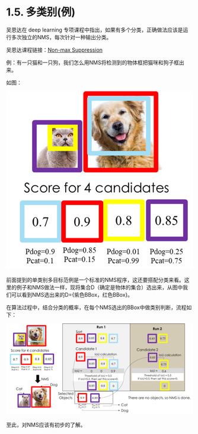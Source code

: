 # 1.5. 多类别(例)

吴恩达在 deep learning 专项课程中指出，如果有多个分类，正确做法应该是运行多次独立的NMS，每次针对一种输出分类。

吴恩达课程链接：[Non-max Suppression](https://www.coursera.org/lecture/convolutional-neural-networks/non-max-suppression-dvrjH)

例：有一只猫和一只狗，我们怎么用NMS将检测到的物体框把猫咪和狗子框出来。

如图：

![img](assets/1_vDxtP2mTQ7kRRNjLq3ZUZA.png)

前面提到的单类别多目标范例是一个标准的NMS程序，这还要搭配分类来看。这里的例子和NMS做法一样，现将集合D（确定是物体的集合）选出来，从图中我们可以看到NMS选出来的D={紫色BBox，红色BBox}。

在算法过程中，结合分类的概率，在每个NMS选出的BBox中做类别判断，流程如下：

![img](assets/1_awPbUu3X7D5gGZSQIYSpKA.png)

至此，对NMS应该有初步的了解。
